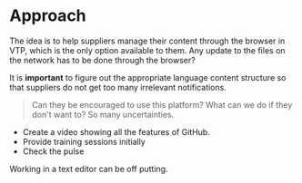 # Approach

The idea is to help suppliers manage their content through the browser in VTP, which is the only option available to them. Any update to the files on the network has to be done through the browser?

It is **important** to figure out the appropriate language content structure so that suppliers do not get too many irrelevant notifications.

> Can they be encouraged to use this platform?
> What can we do if they don't want to?
> So many uncertainties.

* Create a video showing all the features of GitHub.
* Provide training sessions initially
* Check the pulse

Working in a text editor can be off putting.